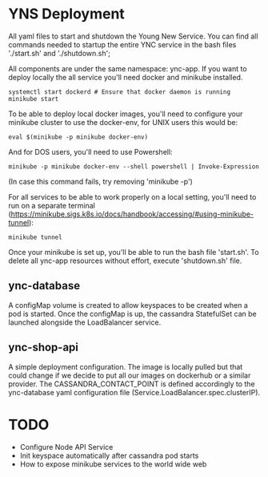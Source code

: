 # YNS Deployment

All yaml files to start and shutdown the Young New Service.
You can find all commands needed to startup the entire YNC service in the bash files './start.sh' and './shutdown.sh';

All components are under the same namespace: ync-app. If you want to deploy locally the all service you'll need docker and minikube installed.

    systemctl start dockerd # Ensure that docker daemon is running
    minikube start

To be able to deploy local docker images, you'll need to configure your minikube cluster to use the docker-env, for UNIX users this would be:

    eval $(minikube -p minikube docker-env)

And for DOS users, you'll need to use Powershell:

    minikube -p minikube docker-env --shell powershell | Invoke-Expression

(In case this command fails, try removing 'minikube -p')

For all services to be able to work properly on a local setting, you'll need to run on a separate terminal (https://minikube.sigs.k8s.io/docs/handbook/accessing/#using-minikube-tunnel):

    minikube tunnel

Once your minikube is set up, you'll be able to run the bash file 'start.sh'. To delete all ync-app resources without effort, execute 'shutdown.sh' file.

## ync-database

A configMap volume is created to allow keyspaces to be created when a pod is started. Once the configMap is up, the cassandra StatefulSet can be launched alongside the LoadBalancer service.

## ync-shop-api

A simple deployment configuration. The image is locally pulled but that could change if we decide to put all our images on dockerhub or a similar provider. The CASSANDRA_CONTACT_POINT is defined accordingly to the ync-database yaml configuration file (Service.LoadBalancer.spec.clusterIP).

# TODO

- Configure Node API Service
- Init keyspace automatically after cassandra pod starts
- How to expose minikube services to the world wide web 
